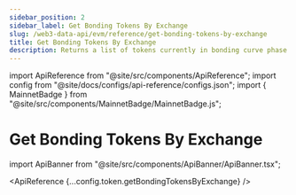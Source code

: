 ```yaml
---
sidebar_position: 2
sidebar_label: Get Bonding Tokens By Exchange
slug: /web3-data-api/evm/reference/get-bonding-tokens-by-exchange
title: Get Bonding Tokens By Exchange
description: Returns a list of tokens currently in bonding curve phase on the specified exchange.
---
```


import ApiReference from "@site/src/components/ApiReference";
import config from "@site/docs/configs/api-reference/configs.json";
import { MainnetBadge } from "@site/src/components/MainnetBadge/MainnetBadge.js";

# Get Bonding Tokens By Exchange <MainnetBadge />

import ApiBanner from "@site/src/components/ApiBanner/ApiBanner.tsx";

<ApiReference {...config.token.getBondingTokensByExchange} />
